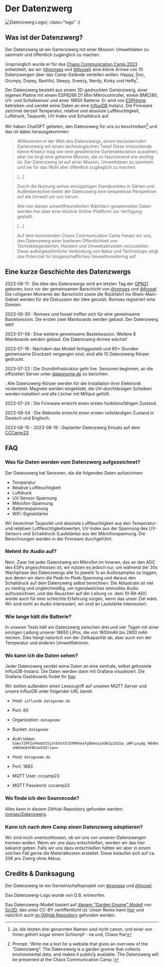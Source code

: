 # Der Datenzwerg

![Datenzwerg Logo](assets/images/logo.png){: class="logo" :}

<!--
!!! tip "Datenzwerg @ CCCamp23"

    Du bist auf dem CCCamp und über einen der Datenzwerge gestolpert? Super! Hier sind ein paar Links für dich:

    - [Was ist der Datenzwerg?](#was-ist-der-datenzwerg)
    - [FAQ](#faq)
    - [Schicke Dashboards auf grafana.datagnome.de](https://grafana.datagnome.de)
    
    Du kannst uns erreichen unter **DECT 3962 (DZOC)**.

    Und falls du dich wunderst, wo sich welcher Datenzwerg befindet, hier eine kurze Übersicht. Ein Klick auf den Namen bringt dich zum jeweiligen Dashboard, ein Klick auf den Ort zur jeweiligen Kartenansicht:

    | Datenzwerg | Ort      | Status |
    | ---------- | -------- | ------ |
    | [Bashful](https://grafana.datagnome.de/d/f17a6449-84ed-4733-b982-21c0d480c42a/overview?orgId=1&refresh=15m&var-zwerg=Bashful&theme=dark) | [TBD](https://map.events.ccc.de/camp/2023/map/#16/53.03136/13.30688) | nicht aufgestellt |
    | [Doc](https://grafana.datagnome.de/d/f17a6449-84ed-4733-b982-21c0d480c42a/overview?orgId=1&refresh=15m&var-zwerg=Doc&theme=dark) | [TBD](https://map.events.ccc.de/camp/2023/map/#16/53.03136/13.30688) | nicht aufgestellt |
    | [Dopey](https://grafana.datagnome.de/d/f17a6449-84ed-4733-b982-21c0d480c42a/overview?orgId=1&refresh=15m&var-zwerg=Dopey&theme=dark) | [TBD](https://map.events.ccc.de/camp/2023/map/#16/53.03136/13.30688) | nicht aufgestellt |
    | [Grumpy](https://grafana.datagnome.de/d/f17a6449-84ed-4733-b982-21c0d480c42a/overview?orgId=1&refresh=15m&var-zwerg=Grumpy&theme=dark) | [TBD](https://map.events.ccc.de/camp/2023/map/#16/53.03136/13.30688) | nicht aufgestellt |
    | [Happy](https://grafana.datagnome.de/d/f17a6449-84ed-4733-b982-21c0d480c42a/overview?orgId=1&refresh=15m&var-zwerg=Happy&theme=dark) | [TBD](https://map.events.ccc.de/camp/2023/map/#16/53.03136/13.30688) | nicht aufgestellt |
    | [Hefty](https://grafana.datagnome.de/d/f17a6449-84ed-4733-b982-21c0d480c42a/overview?orgId=1&refresh=15m&var-zwerg=Hefty&theme=dark) | [TBD](https://map.events.ccc.de/camp/2023/map/#16/53.03136/13.30688) | nicht aufgestellt |
    | [Kinky](https://grafana.datagnome.de/d/f17a6449-84ed-4733-b982-21c0d480c42a/overview?orgId=1&refresh=15m&var-zwerg=Kinky&theme=dark) | [TBD](https://map.events.ccc.de/camp/2023/map/#16/53.03136/13.30688) | nicht aufgestellt |
    | [Nerdy](https://grafana.datagnome.de/d/f17a6449-84ed-4733-b982-21c0d480c42a/overview?orgId=1&refresh=15m&var-zwerg=Nerdy&theme=dark)  | [TBD](https://map.events.ccc.de/camp/2023/map/#16/53.03136/13.30688) | nicht aufgestellt |
    | [Sleepy](https://grafana.datagnome.de/d/f17a6449-84ed-4733-b982-21c0d480c42a/overview?orgId=1&refresh=15m&var-zwerg=Sleepy&theme=dark) | [TBD](https://map.events.ccc.de/camp/2023/map/#16/53.03136/13.30688) | nicht aufgestellt |
    | [Sneezy](https://grafana.datagnome.de/d/f17a6449-84ed-4733-b982-21c0d480c42a/overview?orgId=1&refresh=15m&var-zwerg=Sneezy&theme=dark) | [TBD](https://map.events.ccc.de/camp/2023/map/#16/53.03136/13.30688) | nicht aufgestellt |
-->

## Was ist der Datenzwerg?

Der Datenzwerg ist ein Gartenzwerg mit einer Mission: Umweltdaten zu sammeln und öffentlich zugänglich zu machen.

Ursprünglich wurde er für das [Chaos Communication Camp 2023](https://events.ccc.de/camp/2023/infos/) entwickelt, 
wo wir ([@romses](https://chaos.social/@romses) und [@foosel](https://chaos.social/@foosel)) eine kleine Armee 
von 10 Datenzwergen über das Camp-Gelände verteilen wollen: Happy, Doc, Grumpy, Dopey, Bashful, Sleepy, Sneezy, 
Nerdy, Kinky und Hefty[^1].

Der Datenzwerg besteht aus einem 3D-gedruckten Gartenzwerg, einer eigenen Platine mit einem ESP8266 D1 Mini Mikrocontroller, einem BME280, UV- und Schallsensor und einer 18650 Batterie. Er wird von [ESPHome](https://esphome.io/) betrieben und sendet seine Daten an eine [InfluxDB](https://www.influxdata.com/) Instanz. Die Firmware zeichnet derzeit Temperatur, relative und absolute Luftfeuchtigkeit, Luftdruck, Taupunkt, UV-Index und Schalldruck auf.

Wir haben ChatGPT gebeten, den Datenzwerg für uns zu beschreiben[^2] und das ist dabei herausgekommen:

> Willkommen in der Welt des Datenzwergs, einem bezaubernden Gartenzwerg mit einem technologischen Twist!
> Diese entzückende kleine Kreatur mag wie eine gewöhnliche Gartendekoration aussehen,
> aber sie birgt eine geheime Mission, die so faszinierend wie wichtig ist.
> Der Datenzwerg ist auf einer Mission, Umweltdaten zu sammeln und sie für das Wohl aller öffentlich zugänglich zu machen.
>
> [...]
>
> Durch die Nutzung seines einzigartigen Standpunktes in Gärten und Außenbereichen
> bietet der Datenzwerg eine beispiellose Perspektive auf die Umwelt um uns herum.
>
> Alle von diesen umweltfreundlichen Wächtern gesammelten Daten werden frei
> über eine intuitive Online-Plattform zur Verfügung gestellt.
>
> [...]
>
> Auf dem kommenden Chaos Communication Camp freuen wir uns, den Datenzwerg einer
> breiteren Öffentlichkeit von Technikbegeisterten, Hackern und Umweltaktivisten vorzustellen.
> Diese außergewöhnliche Verbindung von Natur und Technologie zeigt das Potenzial für
> bürgerschaftliches Umweltmonitoring auf.

## Eine kurze Geschichte des Datenzwergs

2023-06-11
: Die Idee des Datenzwergs wird am letzten Tag der [GPN21](https://entropia.de/GPN21) geboren, kurz vor der gemeinsamen 
  Barschicht von [@romses](https://chaos.social/@romses) und [@foosel](https://chaos.social/@foosel). Die ruhigeren 
  Momente der Barschicht sowie die Rückfahrt ins Rhein-Main-Gebiet werden für die Diskussion der Idee genutzt. Romses 
  registriert eine Domain.

2023-06-30
: Romses und foosel treffen sich für eine gemeinsame Bastelsession. Die ersten zwei Mainboards werden gebaut. Der Datenzwerg lebt!

2023-07-08
: Eine weitere gemeinsame Bastelsession. Weitere 8 Mainboards werden gebaut. Die Datenzwerg-Armee wächst!

2023-07-19
: Nachdem das Modell fertiggestellt und 60+ Stunden gemeinsame Druckzeit vergangen sind, sind alle 10 Datenzwerg-Körper gedruckt.

2023-07-23
: Die Grundinfrastruktur geht live. Sensoren beginnen, an die offiziellen Server unter [datagnome.de](https://datagnome.de) zu berichten.

: Alle Datenzwerg-Körper werden für die Installation ihrer Elektronik vorbereitet: Magnete werden eingeklebt, die UV-durchlässigen Scheiben werden installiert und alle Löcher mit Milliput gefüllt.

2023-07-24
: Die Firmware erreicht einen ersten funktionsfähigen Zustand.

2023-08-04
: Die Webseite erreicht einen ersten vollständigen Zustand in Deutsch und Englisch.

2023-08-15 - 2023-08-19
: Geplanter Datenzwerg Einsatz auf dem [CCCamp23](https://events.ccc.de/camp/2023/infos/).

## FAQ

### Was für Daten werden vom Datenzwerg aufgezeichnet?

Der Datenzwerg hat Sensoren, die die folgenden Daten aufzeichnen:

- Temperatur
- Relative Luftfeuchtigkeit
- Luftdruck
- UV-Sensor-Spannung
- Mikrofon-Spannung
- Batteriespannung
- WiFi-Signalstärke

Wir berechnet Taupunkt und absolute Luftfeuchtigkeit aus den Temperatur- und relativen Luftfeuchtigkeitswerten, UV-Index aus der Spannung des UV-Sensors und Schalldruck (Lautstärke) aus der Mikrofonspannung. Die Berechnungen werden in der Firmware durchgeführt.

### Nehmt ihr Audio auf?

Nein. Zwar hat jeder Datenzwerg ein Mikrofon im Inneren, das an den ADC des ESPs angeschlossen ist, wir nutzen es jedoch nur, um während der 30s Wachphase des Datenzwergs alle 5s jeweils 1s an Audiosamples zu loggen, aus denen wir dann die Peak-to-Peak-Spannung und daraus den Schalldruck auf dem Datenzwerg selbst berechnen. Die Abtastrate ist viel zu niedrig und ungleichmäßig, um irgendwelches sinnvolles Audio aufzuzeichnen, und das Rauschen auf der Leitung vs. dem 10-Bit-ADC würde auch für eine schlechte Erfahrung sorgen, wenn das unser Ziel wäre. Wir sind nicht an Audio interessiert, wir sind an Lautstärke interessiert.

### Wie lange hält die Batterie?

In unseren Tests hält ein Datenzwerg zwischen drei und vier Tagen mit einer einzigen Ladung unserer 18650 LiPos, die von 1600mAh bis 2800 mAh reichen. Dies hängt natürlich von der Zellkapazität ab, aber auch von der Temperatur und anderen Umweltfaktoren.

### Wo kann ich die Daten sehen?

Jeder Datenzwerg sendet seine Daten an eine zentrale, selbst gehostete InfluxDB-Instanz. Die Daten werden dann mit Grafana visualisiert. Die Grafana-Dashboards findet Ihr [hier](https://grafana.datagnome.de/). 

Wir stellen außerdem einen Lesezugriff auf unseren MQTT Server und unsere InfluxDB unter folgender URL bereit:

  - Host: `influxdb.datagnome.de`
  - Port: 80
  - Organization: `datagnome`
  - Bucket: `datagnome`
  - Auth token: `5amv72PFZxPmnbUISjntEVxtElDYMhkeofg9Deo1ykO6Zy2XIba_iWPcyxyAp_R0dHsvHm5moE4YBCwxGIEriw==`

  - Host: `datagnome.de`
  - Port: 1883
  - MQTT User: cccamp23
  - MQTT Password: cccamp23
### Wo finde ich den Sourcecode?

Alles kann in diesem GitHub-Repository gefunden werden: [romses/Datenzwerg](https://github.com/romses/Datenzwerg).

### Kann ich nach dem Camp einen Datenzwerg adoptieren?

Wir sind noch unentschlossen, ob wir uns von unseren Datenzwergen trennen wollen. Wenn wir uns dazu entschließen, werden wir das hier bekannt geben. Falls wir uns dazu entschließen hätten wir aber in einem solchen Fall gerne die Materialkosten erstattet. Diese belaufen sich auf ca. 20€ pro Zwerg ohne Akkus.

## Credits & Danksagung

Der Datenzwerg ist ein Gemeinschaftsprojekt von [@romses](https://chaos.social/@romses) und [@foosel](https://chaos.social/@foosel).

Das Datenzwerg-Logo wurde von D.B. entworfen.

Das Datenzwerg-Modell basiert auf [diesem "Garden Gnome" Modell](https://www.printables.com/model/260908-garden-gnome) von [Sci3D](https://www.printables.com/@Sci3D), das unter CC-BY veröffentlicht ist. Unser Remix kann [hier](https://www.printables.com/model/534875-datenzwerg-enclosure) und natürlich auch [im GitHub Repository](https://github.com/romses/Datenzwerg/tree/main/models) gefunden werden.

[^1]: Ja, die letzten drei genannten Namen sind nicht canon, und einer von ihnen gehört sogar einem Schlumpf - na und, Chaos ftw!
[^2]: Prompt: 'Write me a text for a website that gives an overview of the "Datenzwerg". The Datenzwerg is a garden gnome that collects environmental data, and makes it publicly available. The Datenzwerg will be presented at the Chaos Communication Camp.'
